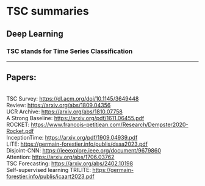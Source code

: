 # TSC summaries
## Deep Learning
### TSC stands for Time Series Classification
-------
## Papers:
<br/>TSC Survey: https://dl.acm.org/doi/10.1145/3649448
<br/>Review: https://arxiv.org/abs/1809.04356
<br/>UCR Archive: https://arxiv.org/abs/1810.07758
<br/>A Strong Baseline: https://arxiv.org/pdf/1611.06455.pdf
<br/>ROCKET: https://www.francois-petitjean.com/Research/Dempster2020-Rocket.pdf
<br/>InceptionTime: https://arxiv.org/pdf/1909.04939.pdf
<br/>LITE: https://germain-forestier.info/publis/dsaa2023.pdf
<br/>Disjoint-CNN: https://ieeexplore.ieee.org/document/9679860
<br/> Attention: https://arxiv.org/abs/1706.03762
<br/> TSC Forecasting: https://arxiv.org/abs/2402.10198
<br/> Self-supervised learning TRILITE: https://germain-forestier.info/publis/icaart2023.pdf 
